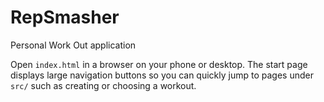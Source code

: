 # RepSmasher

Personal Work Out application

Open `index.html` in a browser on your phone or desktop. The start page displays
large navigation buttons so you can quickly jump to pages under `src/` such as
creating or choosing a workout.
